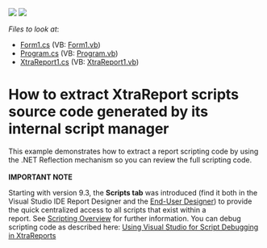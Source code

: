 <!-- default badges list -->
[![](https://img.shields.io/badge/Open_in_DevExpress_Support_Center-FF7200?style=flat-square&logo=DevExpress&logoColor=white)](https://supportcenter.devexpress.com/ticket/details/E1035)
[![](https://img.shields.io/badge/📖_How_to_use_DevExpress_Examples-e9f6fc?style=flat-square)](https://docs.devexpress.com/GeneralInformation/403183)
<!-- default badges end -->
<!-- default file list -->
*Files to look at*:

* [Form1.cs](./CS/Form1.cs) (VB: [Form1.vb](./VB/Form1.vb))
* [Program.cs](./CS/Program.cs) (VB: [Program.vb](./VB/Program.vb))
* [XtraReport1.cs](./CS/XtraReport1.cs) (VB: [XtraReport1.vb](./VB/XtraReport1.vb))
<!-- default file list end -->
# How to extract XtraReport scripts source code generated by its internal script manager


<p>This example demonstrates how to extract a report scripting code by using the .NET Reflection mechanism so you can review the full scripting code. <br /><br /><strong>IMPORTANT NOTE</strong></p>
<p>Starting with version 9.3, the <strong>Scripts tab</strong> was introduced (find it both in the Visual Studio IDE Report Designer and the <a href="https://documentation.devexpress.com/XtraReports/CustomDocument1198.aspx">End-User Designer</a>) to provide the quick centralized access to all scripts that exist within a report. See <a href="https://documentation.devexpress.com/#XtraReports/CustomDocument2615">Scripting Overview</a> for further information. You can debug scripting code as described here: <a href="https://community.devexpress.com/blogs/seth/archive/2011/09/13/using-visual-studio-for-script-debugging-in-xtrareports.aspx">Using Visual Studio for Script Debugging in XtraReports</a> </p>

<br/>


